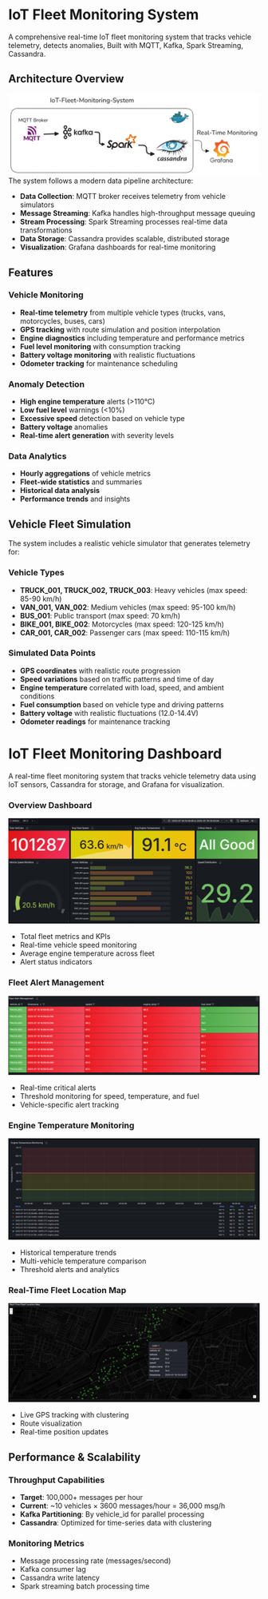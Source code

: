 # IoT Fleet Monitoring System

A comprehensive real-time IoT fleet monitoring system that tracks vehicle telemetry, detects anomalies, Built with  MQTT, Kafka, Spark Streaming, Cassandra. 

##  Architecture Overview

![PipelineArchitecture](cassandra/Pipelinearchitecture.png) 
The system follows a modern data pipeline architecture:
- **Data Collection**: MQTT broker receives telemetry from vehicle simulators
- **Message Streaming**: Kafka handles high-throughput message queuing
- **Stream Processing**: Spark Streaming processes real-time data transformations
- **Data Storage**: Cassandra provides scalable, distributed storage
- **Visualization**: Grafana dashboards for real-time monitoring


## Features


### Vehicle Monitoring
- **Real-time telemetry** from multiple vehicle types (trucks, vans, motorcycles, buses, cars)
- **GPS tracking** with route simulation and position interpolation
- **Engine diagnostics** including temperature and performance metrics
- **Fuel level monitoring** with consumption tracking
- **Battery voltage monitoring** with realistic fluctuations
- **Odometer tracking** for maintenance scheduling

### Anomaly Detection
- **High engine temperature** alerts (>110°C)
- **Low fuel level** warnings (<10%)
- **Excessive speed** detection based on vehicle type
- **Battery voltage** anomalies
- **Real-time alert generation** with severity levels

### Data Analytics
- **Hourly aggregations** of vehicle metrics
- **Fleet-wide statistics** and summaries
- **Historical data analysis**
- **Performance trends** and insights


## Vehicle Fleet Simulation

The system includes a realistic vehicle simulator that generates telemetry for:

### Vehicle Types
- **TRUCK_001, TRUCK_002, TRUCK_003**: Heavy vehicles (max speed: 85-90 km/h)
- **VAN_001, VAN_002**: Medium vehicles (max speed: 95-100 km/h)
- **BUS_001**: Public transport (max speed: 70 km/h)
- **BIKE_001, BIKE_002**: Motorcycles (max speed: 120-125 km/h)
- **CAR_001, CAR_002**: Passenger cars (max speed: 110-115 km/h)

### Simulated Data Points
- **GPS coordinates** with realistic route progression
- **Speed variations** based on traffic patterns and time of day
- **Engine temperature** correlated with load, speed, and ambient conditions
- **Fuel consumption** based on vehicle type and driving patterns
- **Battery voltage** with realistic fluctuations (12.0-14.4V)
- **Odometer readings** for maintenance tracking

# IoT Fleet Monitoring Dashboard

A real-time fleet monitoring system that tracks vehicle telemetry data using IoT sensors, Cassandra for storage, and Grafana for visualization.


### Overview Dashboard
![Overview Dashboard](cassandra/fleet_overview_dashboard.png)
- Total fleet metrics and KPIs
- Real-time vehicle speed monitoring
- Average engine temperature across fleet
- Alert status indicators

### Fleet Alert Management
![Fleet Alert Management](cassandra/fleet_alert_management.png)
- Real-time critical alerts
- Threshold monitoring for speed, temperature, and fuel
- Vehicle-specific alert tracking

### Engine Temperature Monitoring
![Engine Temperature Monitoring](cassandra/engine_temp_monitoring.png)
- Historical temperature trends
- Multi-vehicle temperature comparison
- Threshold alerts and analytics

### Real-Time Fleet Location Map
![Real-Time Fleet Location Map](cassandra/RealTimeFleetLocationMap.png)
- Live GPS tracking with clustering
- Route visualization
- Real-time position updates

## Performance & Scalability

### Throughput Capabilities
- **Target**: 100,000+ messages per hour
- **Current**: ~10 vehicles × 3600 messages/hour = 36,000 msg/h
- **Kafka Partitioning**: By vehicle_id for parallel processing
- **Cassandra**: Optimized for time-series data with clustering

### Monitoring Metrics
- Message processing rate (messages/second)
- Kafka consumer lag
- Cassandra write latency
- Spark streaming batch processing time
